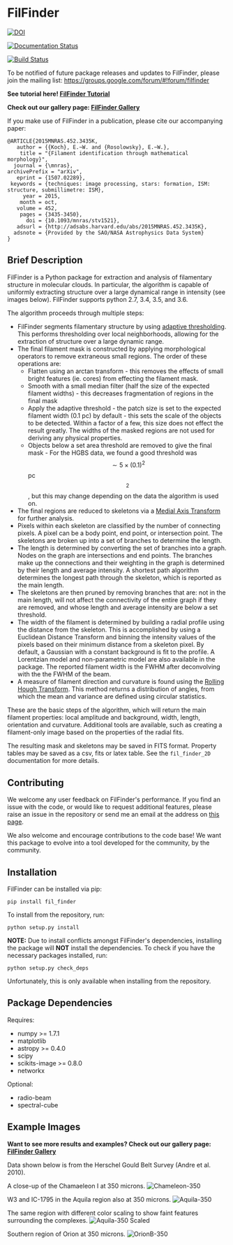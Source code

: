 FilFinder
=========

[![DOI](https://zenodo.org/badge/9172/e-koch/FilFinder.svg)](http://dx.doi.org/10.5281/zenodo.18463)

[![Documentation Status](https://readthedocs.org/projects/fil-finder/badge/?version=latest)](https://readthedocs.org/projects/fil-finder/?badge=latest)

[![Build Status](https://travis-ci.org/e-koch/FilFinder.svg?branch=master)](https://travis-ci.org/e-koch/FilFinder)

To be notified of future package releases and updates to FilFinder, please join the mailing list: https://groups.google.com/forum/#!forum/filfinder

**See tutorial here! [FilFinder Tutorial](http://nbviewer.ipython.org/github/e-koch/FilFinder/blob/master/examples/FilFinder%20Tutorial.ipynb)**

**Check out our gallery page: [FilFinder Gallery](http://e-koch.github.io/FilFinder_Results/)**

If you make use of FilFinder in a publication, please cite our accompanying paper:
```
@ARTICLE{2015MNRAS.452.3435K,
   author = {{Koch}, E.~W. and {Rosolowsky}, E.~W.},
    title = "{Filament identification through mathematical morphology}",
  journal = {\mnras},
archivePrefix = "arXiv",
   eprint = {1507.02289},
 keywords = {techniques: image processing, stars: formation, ISM: structure, submillimetre: ISM},
     year = 2015,
    month = oct,
   volume = 452,
    pages = {3435-3450},
      doi = {10.1093/mnras/stv1521},
   adsurl = {http://adsabs.harvard.edu/abs/2015MNRAS.452.3435K},
  adsnote = {Provided by the SAO/NASA Astrophysics Data System}
}
```

Brief Description
-----------------

FilFinder is a Python package for extraction and analysis of filamentary structure in molecular clouds. In particular, the algorithm is capable of uniformly extracting structure over a large dynamical range in intensity (see images below). FilFinder supports python 2.7, 3.4, 3.5, and 3.6.

The algorithm proceeds through multiple steps:

* FilFinder segments filamentary structure by using [adaptive thresholding](http://scikit-image.org/docs/dev/auto_examples/plot_threshold_adaptive.html). This performs thresholding over local neighborhoods, allowing for the extraction of structure over a large dynamic range.
* The final filament mask is constructed by applying morphological operators to remove extraneous small regions. The order of these operations are:
    * Flatten using an arctan transform - this removes the effects of small bright features (ie. cores) from effecting the filament mask.
    * Smooth with a small median filter (half the size of the expected filament widths) - this decreases fragmentation of regions in the final mask 
    * Apply the adaptive threshold - the patch size is set to the expected filament width (0.1 pc) by default - this sets the scale of the objects to be detected. Within a factor of a few, this size does not effect the result greatly. The widths of the masked regions are not used for deriving any physical properties.
    * Objects below a set area threshold are removed to give the final mask - For the HGBS data, we found a good threshold was $$\sim 5\times(0.1)^2$$ pc$$^2$$, but this may change depending on the data the algorithm is used on.
* The final regions are reduced to skeletons via a [Medial Axis Transform](http://scikit-image.org/docs/dev/auto_examples/plot_medial_transform.html) for further analysis.
* Pixels within each skeleton are classified by the number of connecting pixels. A pixel can be a body point, end point, or intersection point. The skeletons are broken up into a set of branches to determine the length.
* The length is determined by converting the set of branches into a graph. Nodes on the graph are intersections and end points. The branches make up the connections and their weighting in the graph is determined by their length and average intensity. A shortest path algorithm determines the longest path through the skeleton, which is reported as the main length.
* The skeletons are then pruned by removing branches that are: not in the main length, will not affect the connectivity of the entire graph if they are removed, and whose length and average intensity are below a set threshold. 
* The width of the filament is determined by building a radial profile using the distance from the skeleton. This is accomplished by using a Euclidean Distance Transform and binning the intensity values of the pixels based on their minimum distance from a skeleton pixel. By default, a Gaussian with a constant background is fit to the profile. A Lorentzian model and non-parametric model are also available in the package. The reported filament width is the FWHM after deconvolving with the the FWHM of the beam.
* A measure of filament direction and curvature is found using the [Rolling Hough Transform](http://adsabs.harvard.edu/abs/2014ApJ...789...82C). This method returns a distribution of angles, from which the mean and variance are  defined using circular statistics.

These are the basic steps of the algorithm, which will return the main filament properties: local amplitude and background, width, length, orientation and curvature. Additional tools are available, such as creating a filament-only image based on the properties of the radial fits.

The resulting mask and skeletons may be saved in FITS format. Property tables may be saved as a csv, fits or latex table. See the ```fil_finder_2D``` documentation for more details.


Contributing
------------

We welcome any user feedback on FilFinder's performance. If you find an issue with the code, or would like to request additional features, please raise an issue in the repository or send me an email at the address on [this page](https://github.com/e-koch).

We also welcome and encourage contributions to the code base! We want this package to evolve into a tool developed for the community, by the community.

Installation
------------

FilFinder can be installed via pip:

```
pip install fil_finder
```

To install from the repository, run:
```
python setup.py install
```

**NOTE:** Due to install conflicts amongst FilFinder's dependencies, installing the package will **NOT** install the dependencies. To check if you have the necessary packages installed, run:
```
python setup.py check_deps
```
Unfortunately, this is only available when installing from the repository.

Package Dependencies
--------------------

Requires:

 *   numpy >= 1.7.1
 *   matplotlib
 *   astropy >= 0.4.0
 *   scipy
 *   scikits-image >= 0.8.0
 *   networkx

Optional:

 * radio-beam
 * spectral-cube

Example Images
--------------
**Want to see more results and examples? Check out our gallery page: [FilFinder Gallery](http://e-koch.github.io/FilFinder_Results/)**

Data shown below is from the Herschel Gould Belt Survey (Andre et al. 2010).

A close-up of the Chamaeleon I at 350 microns.
![Chameleon-350](images/chamaeleon-350_closeup.png "Chameleon-350")


W3 and IC-1795 in the Aquila region also at 350 microns.
![Aquila-350](images/aquila-350_closeup.png "Aquila-350")

The same region with different color scaling to show faint features surrounding the complexes.
![Aquila-350 Scaled](images/aquila-350_closeup_faint.png "Aquila-350 Scaled")


Southern region of Orion at 350 microns.
![OrionB-350](images/orionB-350_closeup.png "OrionB-350")

